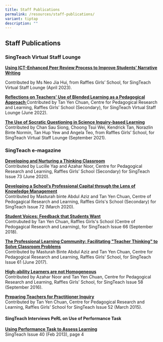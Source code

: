 ```yaml
---
title: Staff Publications
permalink: /resources/staff-publications/
variant: tiptap
description: ""
---
```

<h2>Staff Publications</h2><h3>SingTeach Virtual Staff Lounge</h3><p><strong><a href="https://singteach.nie.edu.sg/2023/04/13/using-ict-enhanced-peer-review-process-to-improve-students-narrative-writing/" rel="noopener noreferrer nofollow" target="_blank">Using ICT-Enhanced Peer Review Process to Improve Students’ Narrative Writing</a></strong></p><p>Contributed by Ms Neo Jia Hui, from Raffles Girls’ School, for SingTeach Virtual Staff Lounge (April 2023).</p><p><strong><a href="https://singteach.nie.edu.sg/2022/06/03/reflections-on-teachers-use-of-blended-learning-as-a-pedagogical-approach/" rel="noopener noreferrer nofollow" target="_blank">Reflections on Teachers’ Use of Blended Learning as a Pedagogical Approach </a></strong>Contributed by Tan Yen Chuan, Centre for Pedagogical Research and Learning, Raffles Girls’ School (Secondary), for SingTeach Virtual Staff Lounge (June 2022).</p><p><strong><a href="https://singteach.nie.edu.sg/2021/09/16/the-use-of-socratic-questioning-in-science-inquiry-based-learning/" rel="noopener noreferrer nofollow" target="_blank">The Use of Socratic Questioning in Science Inquiry-based Learning</a></strong><br>Contributed by Chan Sau Siong, Choong Tsui Wei, Kendrick Tan, Norazlin Binte Normin, Tan Hup Yew and Angela Teo, from Raffles Girls’ School, for SingTeach Virtual Staff Lounge (September 2021).</p><h3>SingTeach e-magazine</h3><p><strong><a href="https://singteach.nie.edu.sg/issue73-contribution/" rel="noopener noreferrer nofollow" target="_blank">Developing and Nurturing a Thinking Classroom</a></strong><br>Contributed by Lucille Yap and Azahar Noor, Centre for Pedagogical Research and Learning, Raffles Girls’ School (Secondary) for SingTeach Issue 73 (June 2020).</p><p><strong><a href="https://singteach.nie.edu.sg/issue72-contribution/" rel="noopener noreferrer nofollow" target="_blank">Developing a School’s Professional Capital through the Lens of Knowledge Management</a></strong><br>Contributed by Masturah binte Abdul Aziz and Tan Yen Chuan, Centre of Pedogagical Research and Learning, Raffles Girls's School (Secondary) for SingTeach Issue 72 (March 2020).</p><p><strong><a href="https://singteach.nie.edu.sg/issue66-contributions02/" rel="noopener noreferrer nofollow" target="_blank">Student Voices: Feedback that Students Want</a></strong><br>Contrubuted by Tan Yen Chuan, Raffles Girls's School (Centre of Pedogagical Research and Learning), for SingTeach Issue 66 (September 2018).</p><p><strong><a href="https://singteach.nie.edu.sg/issue61-contributions01/" rel="noopener noreferrer nofollow" target="_blank">The Professional Learning Community: Facilitating "Teacher Thinking" to Solve Classroom Problems</a></strong><br>Contributed by Masturah Binte Abdul Aziz and Tan Yen Chuan, Centre for Pedagogical Research and Learning, Raffles Girls’ School, for SingTeach Issue 61 (June 2017).</p><p><strong><a href="https://singteach.nie.edu.sg/issue58-contributions01/" rel="noopener noreferrer nofollow" target="_blank">High-ability Learners are not Homogeneous</a></strong><br>Contributed by Azahar Noor and Tan Yen Chuan, Centre for Pedagogical Research and Learning, Raffles Girls’ School, for SingTeach Issue 58 (September 2016).</p><p><strong><a href="https://singteach.nie.edu.sg/issue52-contributions/" rel="noopener noreferrer nofollow" target="_blank">Preparing Teachers for Practitioner Inquiry</a></strong><br>Contributed by Tan Yen Chuan, Centre for Pedagogical Research and Learning, Raffles Girls’ School for SingTeach Issue 52 (March 2015).</p><h4>SingTeach Interviews PeRL on Use of Performance Task</h4><p><strong><a href="/files/SingTeach_Issue40.pdf" rel="noopener noreferrer nofollow" target="_blank">Using Performance Task to Assess Learning</a></strong><br>SingTeach Issue 40 (Feb 2013), page 4</p>